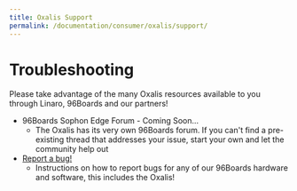 ```yaml
---
title: Oxalis Support
permalink: /documentation/consumer/oxalis/support/
---
```

# Troubleshooting
Please take advantage of the many Oxalis resources available to you through Linaro, 96Boards and our partners!

- 96Boards Sophon Edge Forum - Coming Soon...
   - The Oxalis has its very own 96Boards forum. If you can't find a pre-existing thread that addresses your issue, start your own and let the community help out
- [Report a bug!](https://www.96boards.org/documentation/Extras/Report_a_bug.md.html)
   - Instructions on how to report bugs for any of our 96Boards hardware and software, this includes the Oxalis!